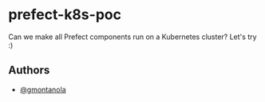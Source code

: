# prefect-k8s-poc

Can we make all Prefect components run on a Kubernetes cluster? Let's try :)

## Authors

- [@gmontanola](https://www.github.com/gmontanola)
